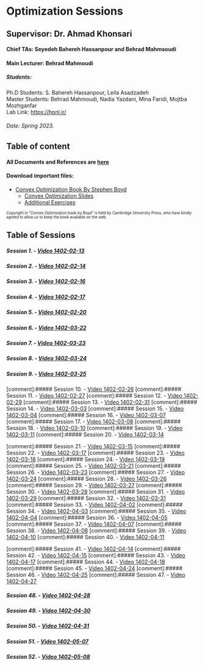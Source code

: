 # Optimization Sessions
## Supervisor: Dr. Ahmad Khonsari 
#### Chief TAs: Seyedeh Bahereh Hassanpour and Behrad Mahmsoudi
#### Main Lecturer: Behrad Mahmoudi
##### Students:
Ph.D Students: S. Bahereh Hassanpour, Leila Asadzadeh </br>
Master Students: Behrad Mahmoudi, Nadia Yazdani, Mina Faridi, Mojtba Mozhganfar </br>
Lab Link: https://hpnl.ir/
###### Date: Spring 2023.

## Table of content
#### All Documents and References are [here](https://choosealicense.com/licenses/mit/)

#### Download important files:
* [Convex Optimization Book By Stephen Boyd](https://web.stanford.edu/~boyd/cvxbook/bv_cvxbook.pdf)
  * [Convex Optimization Slides](https://web.stanford.edu/~boyd/cvxbook/bv_cvxslides.pdf)
  * [Additional Exercises](https://github.com/cvxgrp/cvxbook_additional_exercises)
<p><sub><sup>Copyright in "Convex Optimization book by Boyd" is held by Cambridge University Press, who have kindly agreed to allow us to keep the book available on the web.</sub></sup></p>


## Table of Sessions
##### Session 1. - [Video 1402-02-13](https://drive.google.com/drive/folders/1KTBXXi_l4TDVKLc2X91fRVk_N6GPCh9H?usp=drive_link)
##### Session 2. - [Video 1402-02-14](https://drive.google.com/drive/folders/14mqkQg76aKPunhPiB11wgIL-CmeCiK6K?usp=drive_link)
##### Session 3. - [Video 1402-02-16](https://drive.google.com/drive/folders/14LZQH43M45nohHYG0KQj0sXrcwD9ykUQ?usp=drive_link)
##### Session 4. - [Video 1402-02-17](https://drive.google.com/drive/folders/1DVuUqMoyNIwgMC8qzg3g_AyX7brBw4LP?usp=drive_link)
##### Session 5. - [Video 1402-02-20](https://drive.google.com/drive/folders/1TxrUxm7RAscoV8BQZqH5pUc5vx0l92ok?usp=drive_link)
##### Session 6. - [Video 1402-03-22](https://drive.google.com/drive/folders/19pxLHhSaoooJ8qYT2SL6m851hH-22HFB?usp=drive_link)
##### Session 7. - [Video 1402-03-23](https://choosealicense.com/licenses/mit/)
##### Session 8. - [Video 1402-03-24](https://choosealicense.com/licenses/mit/)
##### Session 9. - [Video 1402-03-25](https://choosealicense.com/licenses/mit/)

[comment]:##### Session 10. - [Video 1402-02-26](https://choosealicense.com/licenses/mit/)
[comment]:##### Session 11. - [Video 1402-02-27](https://choosealicense.com/licenses/mit/)
[comment]:##### Session 12. - [Video 1402-02-29](https://choosealicense.com/licenses/mit/)
[comment]:##### Session 13. - [Video 1402-02-31](https://choosealicense.com/licenses/mit/)
[comment]:##### Session 14. - [Video 1402-03-03](https://choosealicense.com/licenses/mit/)
[comment]:##### Session 15. - [Video 1402-03-04](https://choosealicense.com/licenses/mit/)
[comment]:##### Session 16. - [Video 1402-03-07](https://choosealicense.com/licenses/mit/)
[comment]:##### Session 17. - [Video 1402-03-08](https://choosealicense.com/licenses/mit/)
[comment]:##### Session 18. - [Video 1402-03-10](https://choosealicense.com/licenses/mit/)
[comment]:##### Session 19. - [Video 1402-03-11](https://choosealicense.com/licenses/mit/)
[comment]:##### Session 20. - [Video 1402-03-14](https://choosealicense.com/licenses/mit/)

[comment]:##### Session 21. - [Video 1402-03-15](https://choosealicense.com/licenses/mit/)
[comment]:##### Session 22. - [Video 1402-03-17](https://choosealicense.com/licenses/mit/)
[comment]:##### Session 23. - [Video 1402-03-18](https://choosealicense.com/licenses/mit/)
[comment]:##### Session 24. - [Video 1402-03-19](https://choosealicense.com/licenses/mit/)
[comment]:##### Session 25. - [Video 1402-03-21](https://choosealicense.com/licenses/mit/)
[comment]:##### Session 26. - [Video 1402-03-23](https://choosealicense.com/licenses/mit/)
[comment]:##### Session 27. - [Video 1402-03-24](https://choosealicense.com/licenses/mit/)
[comment]:##### Session 28. - [Video 1402-03-26](https://choosealicense.com/licenses/mit/)
[comment]:##### Session 29. - [Video 1402-03-27](https://choosealicense.com/licenses/mit/)
[comment]:##### Session 30. - [Video 1402-03-28](https://choosealicense.com/licenses/mit/)
[comment]:##### Session 31. - [Video 1402-03-29](https://choosealicense.com/licenses/mit/)
[comment]:##### Session 32. - [Video 1402-03-31](https://choosealicense.com/licenses/mit/)
[comment]:##### Session 33. - [Video 1402-04-02](https://choosealicense.com/licenses/mit/)
[comment]:##### Session 34. - [Video 1402-04-03](https://choosealicense.com/licenses/mit/)
[comment]:##### Session 35. - [Video 1402-04-04](https://choosealicense.com/licenses/mit/)
[comment]:##### Session 36. - [Video 1402-04-05](https://choosealicense.com/licenses/mit/)
[comment]:##### Session 37. - [Video 1402-04-07](https://choosealicense.com/licenses/mit/)
[comment]:##### Session 38. - [Video 1402-04-08](https://choosealicense.com/licenses/mit/)
[comment]:##### Session 39. - [Video 1402-04-10](https://choosealicense.com/licenses/mit/)
[comment]:##### Session 40. - [Video 1402-04-11](https://choosealicense.com/licenses/mit/)

[comment]:##### Session 41. - [Video 1402-04-14](https://choosealicense.com/licenses/mit/)
[comment]:##### Session 42. - [Video 1402-04-15](https://choosealicense.com/licenses/mit/)
[comment]:##### Session 43. - [Video 1402-04-17](https://choosealicense.com/licenses/mit/)
[comment]:##### Session 44. - [Video 1402-04-18](https://choosealicense.com/licenses/mit/)
[comment]:##### Session 45. - [Video 1402-04-24](https://choosealicense.com/licenses/mit/)
[comment]:##### Session 46. - [Video 1402-04-25](https://choosealicense.com/licenses/mit/)
[comment]:##### Session 47. - [Video 1402-04-27](https://choosealicense.com/licenses/mit/)
##### Session 48. - [Video 1402-04-28](https://choosealicense.com/licenses/mit/)
##### Session 49. - [Video 1402-04-30](https://choosealicense.com/licenses/mit/)
##### Session 50. - [Video 1402-04-31](https://choosealicense.com/licenses/mit/)

##### Session 51. - [Video 1402-05-07](https://choosealicense.com/licenses/mit/)
##### Session 52. - [Video 1402-05-08](https://choosealicense.com/licenses/mit/)
